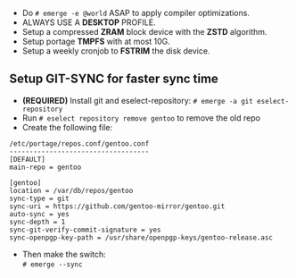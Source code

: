 - Do `# emerge -e @world` ASAP to apply compiler optimizations.
- ALWAYS USE A **DESKTOP** PROFILE.
- Setup a compressed **ZRAM** block device with the **ZSTD** algorithm.
- Setup portage **TMPFS** with at most 10G.
- Setup a weekly cronjob to **FSTRIM** the disk device.

## Setup GIT-SYNC for faster sync time ##

- **(REQUIRED)** Install git and eselect-repository: `# emerge -a git eselect-repository`
- Run `# eselect repository remove gentoo` to remove the old repo
- Create the following file:

```
/etc/portage/repos.conf/gentoo.conf
-----------------------------------
[DEFAULT]
main-repo = gentoo

[gentoo]
location = /var/db/repos/gentoo
sync-type = git
sync-uri = https://github.com/gentoo-mirror/gentoo.git
auto-sync = yes
sync-depth = 1
sync-git-verify-commit-signature = yes
sync-openpgp-key-path = /usr/share/openpgp-keys/gentoo-release.asc
```

- Then make the switch: \
`# emerge --sync`
